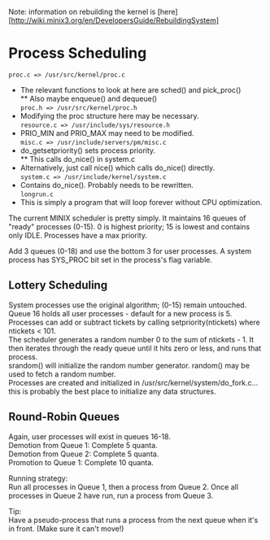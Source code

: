 Note: information on rebuilding the kernel is [here][http://wiki.minix3.org/en/DevelopersGuide/RebuildingSystem]

Process Scheduling
==================

`proc.c => /usr/src/kernel/proc.c`  
* The relevant functions to look at here are sched() and pick_proc()  
** Also maybe enqueue() and dequeue()  
`proc.h => /usr/src/kernel/proc.h`  
* Modifying the proc structure here may be necessary.  
`resource.c => /usr/include/sys/resource.h`  
* PRIO_MIN and PRIO_MAX may need to be modified.  
`misc.c => /usr/include/servers/pm/misc.c`  
* do_getsetpriority() sets process priority.  
**  This calls do_nice() in system.c  
* Alternatively, just call nice() which calls do_nice() directly.  
`system.c => /usr/include/kernel/system.c`  
* Contains do_nice(). Probably needs to be rewritten.  
`longrun.c`  
* This is simply a program that will loop forever without CPU optimization.  

The current MINIX scheduler is pretty simply. It maintains 16 queues of "ready" processes (0-15). 0 is highest priority; 15 is lowest and contains only IDLE. Processes have a max priority.

Add 3 queues (0-18) and use the bottom 3 for user processes.
   A system process has SYS_PROC bit set in the process's flag variable.


Lottery Scheduling
------------------
System processes use the original algorithm; (0-15) remain untouched.  
Queue 16 holds all user processes - default for a new process is 5. Processes can add or subtract tickets by calling setpriority(ntickets) where ntickets < 101.  
The scheduler generates a random number 0 to the sum of ntickets - 1. It then iterates through the ready queue until it hits zero or less, and runs that process.  
srandom() will initialize the random number generator. random() may be used to fetch a random number.  
Processes are created and initialized in /usr/src/kernel/system/do_fork.c... this is probably the best place to initialize any data structures.  


Round-Robin Queues
------------------
Again, user processes will exist in queues 16-18.  
Demotion from Queue 1: Complete 5 quanta.  
Demotion from Queue 2: Complete 5 quanta.  
Promotion to  Queue 1: Complete 10 quanta.  

Running strategy:  
Run all processes in Queue 1, then a process from Queue 2. Once all processes in Queue 2 have run, run a process from Queue 3.

Tip:  
Have a pseudo-process that runs a process from the next queue when it's in front. (Make sure it can't move!)
